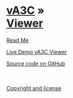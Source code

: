 [vA3C](../index.html ) &raquo;<br>[Viewer]( ../readme-reader.html )
===

<p id=rm >
	<a href=JavaScript:displayPage("#readme.md#rm"); >Read Me</a>
</p>

<i class="fa fa-external-link"></i> [Live Demo vA3C Viewer]( http://va3c.github.io/viewer/index.html ) 

<i class="fa fa-github"></i> [Source code on GitHub]( https://github.com/va3c/viewer/ )  
<br>
<br>

<i class="fa fa-copy"></i> [Copyright and license]( https://github.com/va3c/va3c.github.io/blob/master/LICENSE )